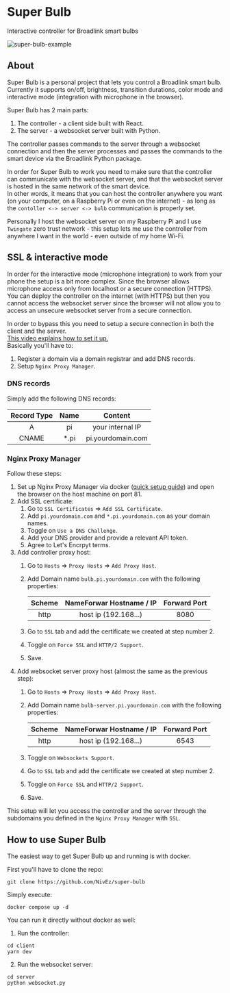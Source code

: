 # Super Bulb
Interactive controller for Broadlink smart bulbs

![super-bulb-example](https://github.com/NivEz/super-bulb/assets/86365162/e10cfecc-72ed-4627-a0fe-7a54c9c8327b)

## About
Super Bulb is a personal project that lets you control a Broadlink smart bulb.
<br>
Currently it supports on/off, brightness, transition durations, color mode and interactive mode (integration with microphone in the browser).

Super Bulb has 2 main parts:
1. The controller - a client side built with React.
2. The server - a websocket server built with Python.

The controller passes commands to the server through a websocket connection and then the server processes and passes the commands to the smart device via the Broadlink Python package.

In order for Super Bulb to work you need to make sure that the controller can communicate with the websocket server, and that the websocket server is hosted in the same network of the smart device.
<br>
In other words, it means that you can host the controller anywhere you want (on your computer, on a Raspberry Pi or even on the internet) - as long as the `contoller <-> server <-> bulb` communication is properly set.

Personally I host the websocket server on my Raspberry Pi and I use `Twingate` zero trust network - this setup lets me use the controller from anywhere I want in the world - even outside of my home Wi-Fi.

## SSL & interactive mode
In order for the interactive mode (microphone integration) to work from your phone the setup is a bit more complex. Since the browser allows microphone access only from localhost or a secure connection (HTTPS).
<br>
You can deploy the controller on the internet (with HTTPS) but then you cannot access the websocket server since the browser will not allow you to access an unsecure websocket server from a secure connection.

In order to bypass this you need to setup a secure connection in both the client and the server.
<br>
[This video explains how to set it up.](https://www.youtube.com/watch?v=qlcVx-k-02E&list=PLtj8tgA-NlB4_iLyhwfp7cwwo6_4iyU0Y&index=40&ab_channel=Wolfgang%27sChannel)
<br>
Basically you'll have to:
1. Register a domain via a domain registrar and add DNS records.
2. Setup `Nginx Proxy Manager`.

### DNS records
Simply add the following DNS records:

| Record Type | Name |      Content      |
|:-----------:|:----:|:-----------------:|
|      A      |  pi  |  your internal IP |
|    CNAME    | *.pi | pi.yourdomain.com |

### Nginx Proxy Manager
Follow these steps:
1. Set up Nginx Proxy Manager via docker ([quick setup guide](https://nginxproxymanager.com/guide/#quick-setup)) and open the browser on the host machine on port 81.
2. Add SSL certificate:
    1. Go to `SSL Certificates` => `Add SSL Certificate`.
    2. Add `pi.yourdomain.com` and `*.pi.yourdomain.com` as your domain names.
    3. Toggle on `Use a DNS Challenge`.
    4. Add your DNS provider and provide a relevant API token.
    5. Agree to Let's Encrpyt terms.
3. Add controller proxy host:
    1. Go to `Hosts` => `Proxy Hosts` => `Add Proxy Host`. 
    2. Add Domain name `bulb.pi.yourdomain.com` with the following properties:
       
        | Scheme | NameForwar Hostname / IP | Forward Port |
        |:------:|:------------------------:|:------------:|
        |  http  |   host ip (192.168...)   |     8080     |
   3. Go to `SSL` tab and add the certificate we created at step number 2.
   4. Toggle on `Force SSL` and `HTTP/2 Support`.
   5. Save.
4. Add websocket server proxy host (almost the same as the previous step):
    1. Go to `Hosts` => `Proxy Hosts` => `Add Proxy Host`. 
    2. Add Domain name `bulb-server.pi.yourdomain.com` with the following properties:
       
        | Scheme | NameForwar Hostname / IP | Forward Port |
        |:------:|:------------------------:|:------------:|
        |  http  |   host ip (192.168...)   |     6543     |
   3. Toggle on `Websockets Support`.
   4. Go to `SSL` tab and add the certificate we created at step number 2.
   5. Toggle on `Force SSL` and `HTTP/2 Support`.
   6. Save.

This setup will let you access the controller and the server through the subdomains you defined in the `Nginx Proxy Manager` with `SSL`.

## How to use Super Bulb
The easiest way to get Super Bulb up and running is with docker.

First you'll have to clone the repo:
```
git clone https://github.com/NivEz/super-bulb
```

Simply execute:
```
docker compose up -d
```

You can run it directly without docker as well:
1. Run the controller:
```
cd client
yarn dev
```
2. Run the websocket server:
```
cd server
python websocket.py
```
